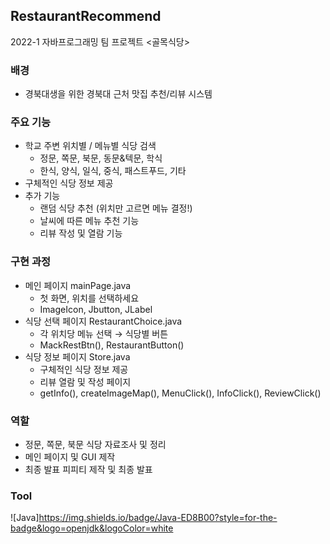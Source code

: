 ## RestaurantRecommend
2022-1 자바프로그래밍 팀 프로젝트 &lt;골목식당>

### 배경
- 경북대생을 위한 경북대 근처 맛집 추천/리뷰 시스템

### 주요 기능
- 학교 주변 위치별 / 메뉴별 식당 검색
    - 정문, 쪽문, 북문, 동문&텍문, 학식
    - 한식, 양식, 일식, 중식, 패스트푸드, 기타
- 구체적인 식당 정보 제공
- 추가 기능
    - 랜덤 식당 추천 (위치만 고르면 메뉴 결정!)
    - 날씨에 따른 메뉴 추천 기능
    - 리뷰 작성 및 열람 기능

### 구현 과정
- 메인 페이지 mainPage.java
    - 첫 화면, 위치를 선택하세요
    - ImageIcon, Jbutton, JLabel
- 식당 선택 페이지 RestaurantChoice.java
    - 각 위치당 메뉴 선택 → 식당별 버튼
    - MackRestBtn(), RestaurantButton()
- 식당 정보 페이지 Store.java
    - 구체적인 식당 정보 제공
    - 리뷰 열람 및 작성 페이지
    - getInfo(), createImageMap(), MenuClick(), InfoClick(), ReviewClick()
 
### 역할
- 정문, 쪽문, 북문 식당 자료조사 및 정리
- 메인 페이지 및 GUI 제작
- 최종 발표 피피티 제작 및 최종 발표

### Tool
![Java]https://img.shields.io/badge/Java-ED8B00?style=for-the-badge&logo=openjdk&logoColor=white
